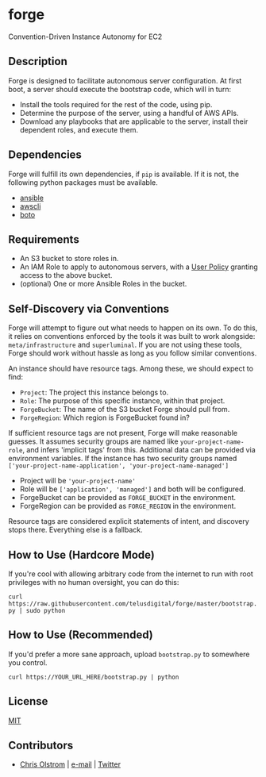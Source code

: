 # forge

Convention-Driven Instance Autonomy for EC2

Description
-----------

Forge is designed to facilitate autonomous server configuration. At first boot, a server should execute the bootstrap code, which will in turn:
* Install the tools required for the rest of the code, using pip.
* Determine the purpose of the server, using a handful of AWS APIs.
* Download any playbooks that are applicable to the server, install their dependent roles, and execute them.

Dependencies
------------
Forge will fulfill its own dependencies, if ```pip``` is available. If it is not, the following python packages must be available.
* [ansible](https://github.com/ansible/ansible/)
* [awscli](https://aws.amazon.com/cli/)
* [boto](https://boto.readthedocs.org/)

Requirements
------------
* An S3 bucket to store roles in.
* An IAM Role to apply to autonomous servers, with a [User Policy](https://github.com/colstrom/forge/blob/master/examples/policy.json) granting access to the above bucket.
* (optional) One or more Ansible Roles in the bucket.

Self-Discovery via Conventions
------------------------------
Forge will attempt to figure out what needs to happen on its own. To do this, it relies on conventions enforced by the tools it was built to work alongside: ```meta/infrastructure``` and ```superluminal```. If you are not using these tools, Forge should work without hassle as long as you follow similar conventions.

An instance should have resource tags. Among these, we should expect to find:
* ```Project```: The project this instance belongs to.
* ```Role```: The purpose of this specific instance, within that project.
* ```ForgeBucket```: The name of the S3 bucket Forge should pull from.
* ```ForgeRegion```: Which region is ForgeBucket found in?

If sufficient resource tags are not present, Forge will make reasonable guesses. It assumes security groups are named like ```your-project-name-role```, and infers 'implicit tags' from this. Additional data can be provided via environment variables. If the instance has two security groups named ```['your-project-name-application', 'your-project-name-managed']```

* Project will be ```'your-project-name'```
* Role will be ```['application', 'managed']``` and both will be configured.
* ForgeBucket can be provided as ```FORGE_BUCKET``` in the environment.
* ForgeRegion can be provided as ```FORGE_REGION``` in the environment.

Resource tags are considered explicit statements of intent, and discovery stops there. Everything else is a fallback.

How to Use (Hardcore Mode)
--------------------------
If you're cool with allowing arbitrary code from the internet to run with root privileges with no human oversight, you can do this:

```curl https://raw.githubusercontent.com/telusdigital/forge/master/bootstrap.py | sudo python```

How to Use (Recommended)
------------------------
If you'd prefer a more sane approach, upload ```bootstrap.py``` to somewhere you control.

```curl https://YOUR_URL_HERE/bootstrap.py | python```

License
-------
[MIT](https://tldrlegal.com/license/mit-license)

Contributors
------------
* [Chris Olstrom](https://colstrom.github.io/) | [e-mail](mailto:chris@olstrom.com) | [Twitter](https://twitter.com/ChrisOlstrom)
